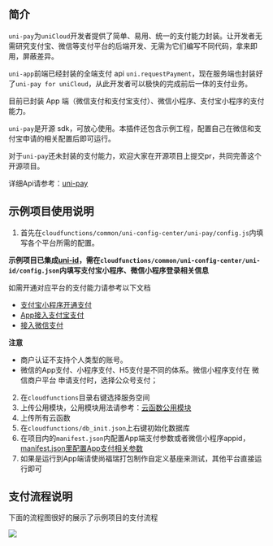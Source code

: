 ## 简介

`uni-pay`为`uniCloud`开发者提供了简单、易用、统一的支付能力封装。让开发者无需研究支付宝、微信等支付平台的后端开发、无需为它们编写不同代码，拿来即用，屏蔽差异。

`uni-app`前端已经封装的全端支付 api `uni.requestPayment`，现在服务端也封装好了`uni-pay for uniCloud`，从此开发者可以极快的完成前后一体的支付业务。

目前已封装 App 端（微信支付和支付宝支付）、微信小程序、支付宝小程序的支付能力。

`uni-pay`是开源 sdk，可放心使用。本插件还包含示例工程，配置自己在微信和支付宝申请的相关配置后即可运行。

对于`uni-pay`还未封装的支付能力，欢迎大家在开源项目上提交pr，共同完善这个开源项目。

详细Api请参考：[uni-pay](https://uniapp.dcloud.io/uniCloud/unipay)

## 示例项目使用说明

1. 首先在`cloudfunctions/common/uni-config-center/uni-pay/config.js`内填写各个平台所需的配置。

**示例项目已集成[uni-id](https://ext.dcloud.net.cn/plugin?id=2116)，需在`cloudfunctions/common/uni-config-center/uni-id/config.json`内填写支付宝小程序、微信小程序登录相关信息**

如需开通对应平台的支付能力请参考以下文档

- [支付宝小程序开通支付](https://opendocs.alipay.com/mini/introduce/pay)
- [App接入支付宝支付](https://opendocs.alipay.com/open/204/105297/)
- [接入微信支付](https://pay.weixin.qq.com/index.php/apply/applyment_home/guide_normal#none)

**注意**

- 商户认证不支持个人类型的账号。
- 微信的App支付、小程序支付、H5支付是不同的体系。微信小程序支付在 微信商户平台 申请支付时，选择公众号支付；

2. 在`cloudfunctions`目录右键选择服务空间
3. 上传公用模块，公用模块用法请参考：[云函数公用模块](https://uniapp.dcloud.io/uniCloud/cf-common)
4. 上传所有云函数
5. 在`cloudfunctions/db_init.json`上右键初始化数据库
6. 在项目内的`manifest.json`内配置App端支付参数或者微信小程序appid，[manifest.json里配置App支付相关参数](https://uniapp.dcloud.io/api/plugins/payment?id=manifestjson%e9%87%8c%e9%85%8d%e7%bd%ae%e7%9b%b8%e5%85%b3%e5%8f%82%e6%95%b0)
7. 如果是运行到App端请使尚福瑞打包制作自定义基座来测试，其他平台直接运行即可

## 支付流程说明

下面的流程图很好的展示了示例项目的支付流程

![](https://img.cdn.aliyun.dcloud.net.cn/uni-app/uniCloud/uni-pay-flow-chart.jpg)